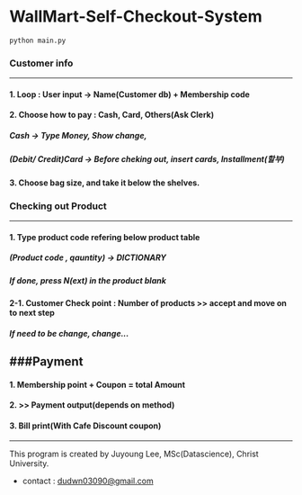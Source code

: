 # WallMart-Self-Checkout-System

```
python main.py
```

### Customer info 
--------------
#### 1. Loop : User input -> Name(Customer db) + Membership code 
#### 2. Choose how to pay : Cash, Card, Others(Ask Clerk)
##### Cash -> Type Money, Show change,
##### (Debit/ Credit)Card -> Before cheking out, insert cards, Installment(할부) 
#### 3. Choose bag size, and take it below the shelves. 

### Checking out Product
--------------------
#### 1. Type product code refering below product table
##### (Product code , qauntity) -> DICTIONARY 
##### If done, press N(ext) in the product blank  
#### 2-1. Customer Check point : Number of products >> accept and move on to next step
##### If need to be change, change... 
###Payment
--------
#### 1. Membership point + Coupon = total Amount
#### 2. >> Payment output(depends on method)
#### 3. Bill print(With Cafe Discount coupon)


----------------
This program is created by Juyoung Lee, MSc(Datascience), Christ University.
* contact : <dudwn03090@gmail.com>
